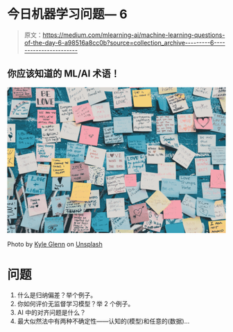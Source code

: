 # 今日机器学习问题— 6

> 原文：<https://medium.com/mlearning-ai/machine-learning-questions-of-the-day-6-a98516a8cc0b?source=collection_archive---------6----------------------->

## 你应该知道的 ML/AI 术语！

![](img/4e5e5d3c569f2a7d9d42cca6d902ad75.png)

Photo by [Kyle Glenn](https://unsplash.com/@kylejglenn?utm_source=medium&utm_medium=referral) on [Unsplash](https://unsplash.com?utm_source=medium&utm_medium=referral)

# 问题

1.  什么是归纳偏差？举个例子。
2.  你如何评价无监督学习模型？举 2 个例子。
3.  AI 中的对齐问题是什么？
4.  最大似然法中有两种不确定性——认知的(模型)和任意的(数据)…